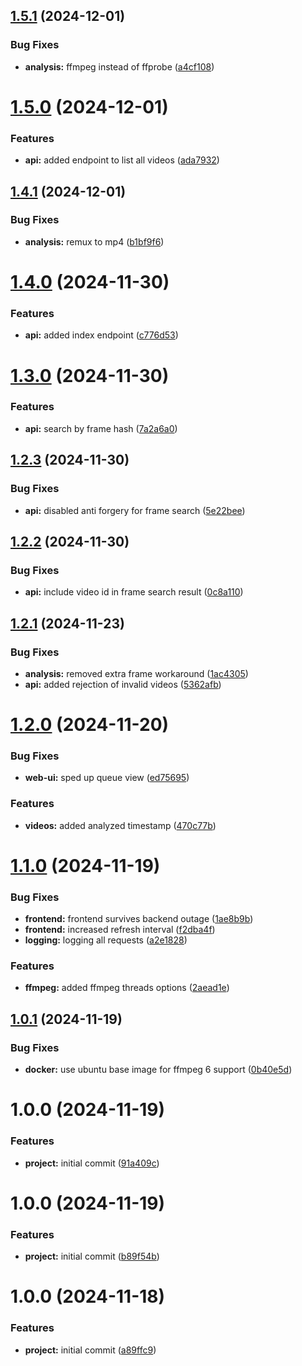 ## [1.5.1](https://github.com/koryphaee/Refrase/compare/v1.5.0...v1.5.1) (2024-12-01)


### Bug Fixes

* **analysis:** ffmpeg instead of ffprobe ([a4cf108](https://github.com/koryphaee/Refrase/commit/a4cf108720d55dd1483c251857c675a227dc18c9))

# [1.5.0](https://github.com/koryphaee/Refrase/compare/v1.4.1...v1.5.0) (2024-12-01)


### Features

* **api:** added endpoint to list all videos ([ada7932](https://github.com/koryphaee/Refrase/commit/ada7932478c14cd1facd0ad619c5ca9a688e1696))

## [1.4.1](https://github.com/koryphaee/Refrase/compare/v1.4.0...v1.4.1) (2024-12-01)


### Bug Fixes

* **analysis:** remux to mp4 ([b1bf9f6](https://github.com/koryphaee/Refrase/commit/b1bf9f6a4d5b616978e41ae9c97b268dd08628bc))

# [1.4.0](https://github.com/koryphaee/Refrase/compare/v1.3.0...v1.4.0) (2024-11-30)


### Features

* **api:** added index endpoint ([c776d53](https://github.com/koryphaee/Refrase/commit/c776d53e0bfe62d0fa61937a07aaf4704fe05aea))

# [1.3.0](https://github.com/koryphaee/Refrase/compare/v1.2.3...v1.3.0) (2024-11-30)


### Features

* **api:** search by frame hash ([7a2a6a0](https://github.com/koryphaee/Refrase/commit/7a2a6a0766a71d85fd15cd1556c91cc07a55a43a))

## [1.2.3](https://github.com/koryphaee/Refrase/compare/v1.2.2...v1.2.3) (2024-11-30)


### Bug Fixes

* **api:** disabled anti forgery for frame search ([5e22bee](https://github.com/koryphaee/Refrase/commit/5e22beefb6be933b8bb2b1596408085847d10a9f))

## [1.2.2](https://github.com/koryphaee/Refrase/compare/v1.2.1...v1.2.2) (2024-11-30)


### Bug Fixes

* **api:** include video id in frame search result ([0c8a110](https://github.com/koryphaee/Refrase/commit/0c8a110cb8d91a516e6b41e73e49ca14d68f3380))

## [1.2.1](https://github.com/koryphaee/Refrase/compare/v1.2.0...v1.2.1) (2024-11-23)


### Bug Fixes

* **analysis:** removed extra frame workaround ([1ac4305](https://github.com/koryphaee/Refrase/commit/1ac430581b1e5dcec925214092fab0b73c132f68))
* **api:** added rejection of invalid videos ([5362afb](https://github.com/koryphaee/Refrase/commit/5362afb863efbe6f3575ef194002c04731892b15))

# [1.2.0](https://github.com/koryphaee/Refrase/compare/v1.1.0...v1.2.0) (2024-11-20)


### Bug Fixes

* **web-ui:** sped up queue view ([ed75695](https://github.com/koryphaee/Refrase/commit/ed75695d3656ad9574f06dc42c74396a7b3ad1ee))


### Features

* **videos:** added analyzed timestamp ([470c77b](https://github.com/koryphaee/Refrase/commit/470c77b82a706f8cdf6597851a8b77ba55b8652d))

# [1.1.0](https://github.com/koryphaee/Refrase/compare/v1.0.1...v1.1.0) (2024-11-19)


### Bug Fixes

* **frontend:** frontend survives backend outage ([1ae8b9b](https://github.com/koryphaee/Refrase/commit/1ae8b9bc2a3c2a749eb889e6882fab34f4008bc8))
* **frontend:** increased refresh interval ([f2dba4f](https://github.com/koryphaee/Refrase/commit/f2dba4fd0bc90f6ec1eff3c329a1a514e5febc63))
* **logging:** logging all requests ([a2e1828](https://github.com/koryphaee/Refrase/commit/a2e18286a784d9baada62a8638e878b744759fb5))


### Features

* **ffmpeg:** added ffmpeg threads options ([2aead1e](https://github.com/koryphaee/Refrase/commit/2aead1e82e3030b0ebbf6e7f20311e6f3993c5d6))

## [1.0.1](https://github.com/koryphaee/Refrase/compare/v1.0.0...v1.0.1) (2024-11-19)


### Bug Fixes

* **docker:** use ubuntu base image for ffmpeg 6 support ([0b40e5d](https://github.com/koryphaee/Refrase/commit/0b40e5db2234bd25d09a6e282b6e545da1b05292))

# 1.0.0 (2024-11-19)


### Features

* **project:** initial commit ([91a409c](https://github.com/koryphaee/Refrase/commit/91a409cf85ff09f881146049c8a005c4bb15c803))

# 1.0.0 (2024-11-19)


### Features

* **project:** initial commit ([b89f54b](https://github.com/koryphaee/Refrase/commit/b89f54b3a64bd5e5caf2c3398e58167e60edf7b6))

# 1.0.0 (2024-11-18)


### Features

* **project:** initial commit ([a89ffc9](https://github.com/koryphaee/Refrase/commit/a89ffc9190d6fcd4d923736a1d223832c9b638df))
